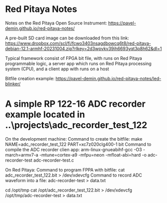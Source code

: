 # Red Pitaya Notes

Notes on the Red Pitaya Open Source Instrument:  https://pavel-demin.github.io/red-pitaya-notes/

A pre-built SD card image can be downloaded from this link: https://www.dropbox.com/scl/fi/fcwo3403nsagdbowcq6t8/red-pitaya-debian-12.1-armhf-20231004.zip?rlkey=2d3wpvkv39ih6693yqt3p8h62&dl=1  

Typical framework consist of FPGA bit file, with runs on Red Pitaya programmable logic, a server app which runs on Red Pitaya processing system (CPU), and a client app with runs on a host  

Bitfile creation example: https://pavel-demin.github.io/red-pitaya-notes/led-blinker/  

# A simple RP 122-16 ADC recorder example located in ..\projects\adc_recorder_test_122  

On the development machine: 
Command to create the bitfile: make NAME=adc_recorder_test_122 PART=xc7z020clg400-1 bit 
Command to compile the ADC recorder clien app: arm-linux-gnueabihf-gcc -O3 -march=armv7-a -mtune=cortex-a9 -mfpu=neon -mfloat-abi=hard -o adc-recorder-test adc-recorder-test.c  

On Red Pitaya:
Command to program FPPA with bitfile: cat adc_recorder_test_122.bit > /dev/xdevcfg 
Command to record ADC waveform into a file: adc-recorder-test > data.txt 

cd /opt/tmp
cat /opt/adc_recorder_test_122.bit > /dev/xdevcfg 
/opt/tmp/adc-recorder-test > data.txt 








